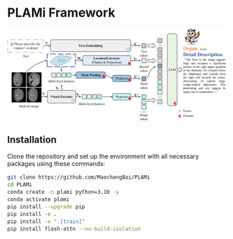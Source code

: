 # PLAMi Framework

<div align="center">
    <img src="./assets/framework.png" width="800px">
</div>

## Installation

Clone the repository and set up the environment with all necessary packages using these commands:

```bash
git clone https://github.com/MaochengBai/PLAMi
cd PLAMi
conda create -n plami python=3.10 -y
conda activate plami
pip install --upgrade pip
pip install -e .
pip install -e ".[train]"
pip install flash-attn --no-build-isolation
